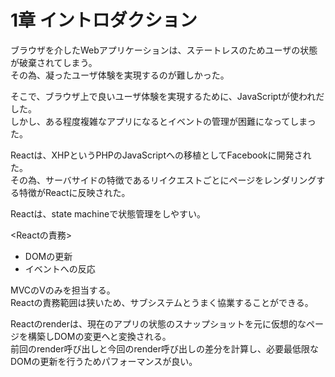 # 1章 イントロダクション

ブラウザを介したWebアプリケーションは、ステートレスのためユーザの状態が破棄されてしまう。  
その為、凝ったユーザ体験を実現するのが難しかった。  

そこで、ブラウザ上で良いユーザ体験を実現するために、JavaScriptが使われだした。  
しかし、ある程度複雑なアプリになるとイベントの管理が困難になってしまった。  

Reactは、XHPというPHPのJavaScriptへの移植としてFacebookに開発された。  
その為、サーバサイドの特徴であるリイクエストごとにページをレンダリングする特徴がReactに反映された。  

Reactは、state machineで状態管理をしやすい。  

<Reactの責務>  

* DOMの更新
* イベントへの反応

MVCのVのみを担当する。  
Reactの責務範囲は狭いため、サブシステムとうまく協業することができる。  

Reactのrenderは、現在のアプリの状態のスナップショットを元に仮想的なページを構築しDOMの変更へと変換される。  
前回のrender呼び出しと今回のrender呼び出しの差分を計算し、必要最低限なDOMの更新を行うためパフォーマンスが良い。  

